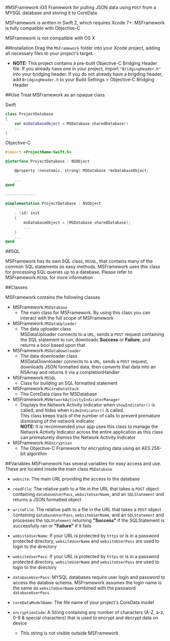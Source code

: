 #MSFramework
iOS Framework for pulling JSON data using `POST` from a MYSQL database and storing it to CoreData

MSFramework is written in Swift 2, which requires Xcode 7+.  MSFramework is fully compatible with Objective-C

MSFramework is not compatible with OS X

##Installation
Drag the `MSFramework` folder into your Xcode project, adding all necessary files to your project's target.

- **NOTE:** This project contains a pre-built Objective-C Bridging Header file.  If you already have one in your project, import `"BridgingHeader.h"` into your bridging header.  If you do not already have a brigding header, add `BridgingHeader.h` to your Build Settings > Objective-C Bridging Header

##Use
Treat MSFramework as an opaque class

Swift

```Swift
class ProjectDatabase
{
	var msDatabaseObject = MSDatabase.sharedDatabase()
	...
}
```

Objective-C

```Objective-C
#import <ProjectName-Swift.h>

@interface ProjectDatabase : NSObject

	@property (nonatomic, strong) MSDatabase *msDatabaseObject;
	
	...
@end
	
-------------

@implementation ProjectDatabase : NSObject
	
	- (id) init
	{
		msDatabaseObject = [MSDatabase sharedDatabase];
		...
	}
	...
@end
```

##SQL

MSFramework has its own SQL class, `MSSQL`, that contains many of the common SQL statements as easy methods.  MSFramework uses this class for processing SQL queries up to a database.  Please refer to MSFramework.`MSSQL` for more information

##Classes

MSFramework contains the following classes

* MSFramework.`MSDatabase`
	* The main class for MSFramework.  By using this class you can interact with the full scope of MSFramework
* MSFramework.`MSDataUploader`
	* The data uploader class<br>MSDataUploader connects to a `URL`, sends a `POST` request containing the SQL statement to run, downloads **Success** or **Failure**, and returns a bool based upon that
* MSFramework.`MSDataDownloader`
	* The data downloader class<br>MSDataDownloader connects to a `URL`, sends a `POST` request, downloads JSON formatted data, then converts that data into an NSArray and returns it via a completionHandler
* MSFramework.`MSSQL`
	* Class for building an SQL formatted statement
* MSFramework.`MSCoreDataStack`
	* The CoreData class for MSDatabase
* MSFramework.`MSNetworkActivityIndicatorManager`
	* Displays the Network Activity Indicator when `showIndicator()` is called, and hides when `hideIndicator()` is called.<br>This class keeps track of the number of calls to prevent premature dismissing of the network indicator<br>**NOTE:** It is recommended your app uses this class to manage the Network Activity Indicator across the entire application as this class can prematurely dismiss the Network Activity Indicator
* MSFramework.`MSEncryption`
	* The Objective-C Framework for encrypting data using an AES 256-bit algorithm


##Variables
MSFramework has several variables for easy access and use.  These are located inside the main class `MSDatabase`

* `website`: The main URL providing the access to the database


* `readFile`: The relative path to a file in the URL that takes a `POST` object containing `databaseUserPass`, `websiteUserName`, and an `SQLStatement` and returns a JSON formatted object

* `writeFile`: The relative path to a file in the URL that takes a `POST` object containing `databaseUserPass`, `websiteUserName`, and an `SQLStatement` and processes the `SQLStatement` returning **"Success"** if the SQLStatement is successfully ran or **"Failure"** if it fails

* `websiteUserName`: If your URL is protected by `https` or is in a password protected directory, `websiteUserName` and `websiteUserPass` are used to login to the directory

* `websiteUserPass`: If your URL is protected by `https` or is in a password protected directory, `websiteUserName` and `websiteUserPass` are used to login to the directory

* `databaseUserPass`: MYSQL databases require user login and password to access the databse schema.  MSFramework assumes the login name is the same as `websiteUserName` combined with the password `databaseUserPass`

* `coreDataModelName`: The file name of your project's CoreData model

* `encryptionCode`: A String containing any number of characters (A-Z, a-z, 0-9 & special characters) that is used to encrypt and decrypt data on device
	* This string is not visible outside MSFramework